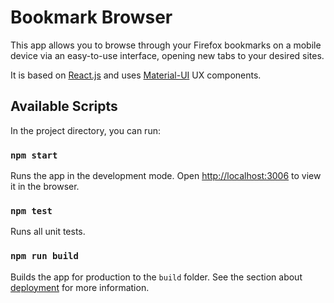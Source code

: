 # Bookmark Browser

This app allows you to browse through your Firefox bookmarks on a mobile device via an easy-to-use interface, opening new tabs to your desired sites.

It is based on [React.js](https://reactjs.org) and uses [Material-UI](https://material-ui.com) UX components.

## Available Scripts

In the project directory, you can run:

### `npm start`

Runs the app in the development mode. Open [http://localhost:3006](http://localhost:3006) to view it in the browser.

### `npm test`

Runs all unit tests.

### `npm run build`

Builds the app for production to the `build` folder. See the section about [deployment](https://facebook.github.io/create-react-app/docs/deployment) 
for more information.
